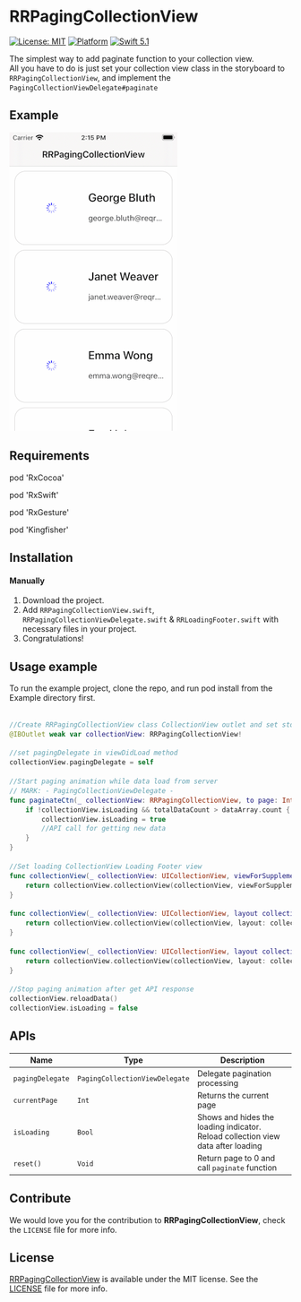 # RRPagingCollectionView
[![License: MIT](https://img.shields.io/badge/license-MIT-green.svg?style=flat)](https://github.com/Rahul-Mayani/RRPagingCollectionView/blob/master/LICENSE)
[![Platform](https://img.shields.io/cocoapods/p/PagingTableView.svg?style=flat)](https://github.com/Rahul-Mayani/RRPagingCollectionView/tree/master/RRPagingCollectionView/PagingCollectionView)
[![Swift 5.1](https://img.shields.io/badge/Swift-5.1-orange.svg?style=flat)](https://developer.apple.com/swift/)

The simplest way to add paginate function to your collection view.  
All you have to do is just set your collection view class in the storyboard to `RRPagingCollectionView`, and implement the `PagingCollectionViewDelegate#paginate`

## Example
![alt text](https://github.com/Rahul-Mayani/RRPagingCollectionView/blob/master/sample.gif)

## Requirements

pod 'RxCocoa'

pod 'RxSwift'

pod 'RxGesture'

pod 'Kingfisher'

## Installation

#### Manually
1. Download the project.
2. Add `RRPagingCollectionView.swift`, `RRPagingCollectionViewDelegate.swift` & `RRLoadingFooter.swift` with necessary files in your project.
3. Congratulations!  

## Usage example
To run the example project, clone the repo, and run pod install from the Example directory first.


```swift

//Create RRPagingCollectionView class CollectionView outlet and set storyboard file itself
@IBOutlet weak var collectionView: RRPagingCollectionView!

//set pagingDelegate in viewDidLoad method
collectionView.pagingDelegate = self

//Start paging animation while data load from server
// MARK: - PagingCollectionViewDelegate -
func paginateCtn(_ collectionView: RRPagingCollectionView, to page: Int) {
    if !collectionView.isLoading && totalDataCount > dataArray.count {
        collectionView.isLoading = true
        //API call for getting new data
    }
}

//Set loading CollectionView Loading Footer view
func collectionView(_ collectionView: UICollectionView, viewForSupplementaryElementOfKind kind: String, at indexPath: IndexPath) -> UICollectionReusableView {
    return collectionView.collectionView(collectionView, viewForSupplementaryElementOfKind: kind, at: indexPath)
}

func collectionView(_ collectionView: UICollectionView, layout collectionViewLayout: UICollectionViewLayout, referenceSizeForHeaderInSection section: Int) -> CGSize {
    return collectionView.collectionView(collectionView, layout: collectionViewLayout, referenceSizeForHeaderInSection: section)
}

func collectionView(_ collectionView: UICollectionView, layout collectionViewLayout: UICollectionViewLayout, referenceSizeForFooterInSection section: Int) -> CGSize {
    return collectionView.collectionView(collectionView, layout: collectionViewLayout, referenceSizeForFooterInSection: section)
}

//Stop paging animation after get API response
collectionView.reloadData()
collectionView.isLoading = false

```

## APIs

| Name | Type | Description |
|---|---|---|
| `pagingDelegate` | `PagingCollectionViewDelegate` | Delegate pagination processing |
| `currentPage` | `Int` | Returns the current page |
| `isLoading` | `Bool` | Shows and hides the loading indicator. Reload collection view data after loading |
| `reset()` | `Void` | Return page to 0 and call `paginate` function |

## Contribute 

We would love you for the contribution to **RRPagingCollectionView**, check the ``LICENSE`` file for more info.


## License

[RRPagingCollectionView](https://github.com/Rahul-Mayani/RRPagingCollectionView/tree/master/RRPagingCollectionView/PagingCollectionView) is available under the MIT license. See the [LICENSE](https://github.com/Rahul-Mayani/RRPagingCollectionView/blob/master/LICENSE) file for more info.
